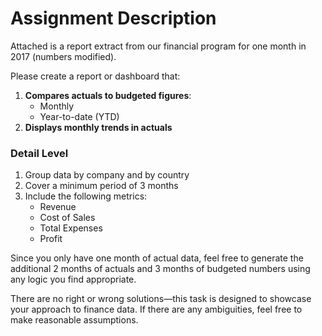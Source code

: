 # Assignment Description

Attached is a report extract from our financial program for one month in 2017 (numbers modified).

Please create a report or dashboard that:

1. **Compares actuals to budgeted figures**:
   - Monthly
   - Year-to-date (YTD)
2. **Displays monthly trends in actuals**

### Detail Level

1. Group data by company and by country
2. Cover a minimum period of 3 months
3. Include the following metrics:
   - Revenue
   - Cost of Sales
   - Total Expenses
   - Profit

Since you only have one month of actual data, feel free to generate the additional 2 months of actuals and 3 months of budgeted numbers using any logic you find appropriate.

There are no right or wrong solutions—this task is designed to showcase your approach to finance data. If there are any ambiguities, feel free to make reasonable assumptions.
